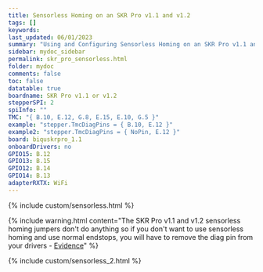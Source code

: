 ```yaml
---
title: Sensorless Homing on an SKR Pro v1.1 and v1.2
tags: []
keywords: 
last_updated: 06/01/2023
summary: "Using and Configuring Sensorless Homing on an SKR Pro v1.1 and v1.2"
sidebar: mydoc_sidebar
permalink: skr_pro_sensorless.html
folder: mydoc
comments: false
toc: false
datatable: true
boardname: SKR Pro v1.1 or v1.2
stepperSPI: 2
spiInfo: ""
TMC: "{ B.10, E.12, G.8, E.15, E.10, G.5 }"
example: "stepper.TmcDiagPins = { B.10, E.12 }"
example2: "stepper.TmcDiagPins = { NoPin, E.12 }"
board: biquskrpro_1.1
onboardDrivers: no
GPIO15: B.12
GPIO13: B.15
GPIO12: B.14
GPIO14: B.13
adapterRXTX: WiFi
---
```


{% include custom/sensorless.html %}

{% include warning.html content="The SKR Pro v1.1 and v1.2 sensorless homing jumpers don't do anything so if you don't want to use sensorless homing and use normal endstops, you will have to remove the diag pin from your drivers - [Evidence](https://github.com/bigtreetech/BIGTREETECH-GTR-V1.0/issues/12)" %}

{% include custom/sensorless_2.html %}